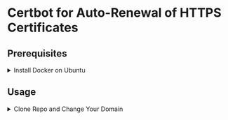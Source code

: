 # Certbot for Auto-Renewal of HTTPS Certificates

## Prerequisites
<details>
<summary>Install Docker on Ubuntu</summary>
  ```bash
  sudo apt-get update
  sudo apt-get install docker.io -y
  sudo systemctl start docker
  sudo systemctl enable docker
  sudo usermod -a -G docker $(whoami)
  newgrp docker
  ```bash
 <summary>Install Make on Ubuntu</summary>
  ```bash
  sudo apt-get install make
  ```bash 
</details>

## Usage
<details>
<summary>Clone Repo and Change Your Domain</summary>
  ```bash
  git clone https://github.com/mrunal-modi/certbot.git
  make build
  make certbod
  make run
  make update-nginx-ssl
  make stop
  make clean
  ```bash



